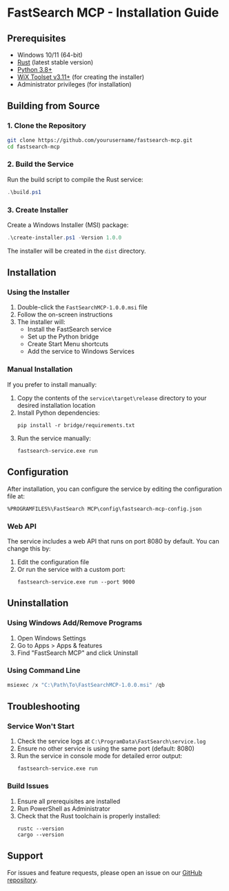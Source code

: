 # FastSearch MCP - Installation Guide

## Prerequisites

- Windows 10/11 (64-bit)
- [Rust](https://www.rust-lang.org/tools/install) (latest stable version)
- [Python 3.8+](https://www.python.org/downloads/)
- [WiX Toolset v3.11+](https://wixtoolset.org/releases/) (for creating the installer)
- Administrator privileges (for installation)

## Building from Source

### 1. Clone the Repository

```bash
git clone https://github.com/yourusername/fastsearch-mcp.git
cd fastsearch-mcp
```

### 2. Build the Service

Run the build script to compile the Rust service:

```powershell
.\build.ps1
```

### 3. Create Installer

Create a Windows Installer (MSI) package:

```powershell
.\create-installer.ps1 -Version 1.0.0
```

The installer will be created in the `dist` directory.

## Installation

### Using the Installer

1. Double-click the `FastSearchMCP-1.0.0.msi` file
2. Follow the on-screen instructions
3. The installer will:
   - Install the FastSearch service
   - Set up the Python bridge
   - Create Start Menu shortcuts
   - Add the service to Windows Services

### Manual Installation

If you prefer to install manually:

1. Copy the contents of the `service\target\release` directory to your desired installation location
2. Install Python dependencies:
   ```
   pip install -r bridge/requirements.txt
   ```
3. Run the service manually:
   ```
   fastsearch-service.exe run
   ```

## Configuration

After installation, you can configure the service by editing the configuration file at:

```
%PROGRAMFILES%\FastSearch MCP\config\fastsearch-mcp-config.json
```

### Web API

The service includes a web API that runs on port 8080 by default. You can change this by:

1. Edit the configuration file
2. Or run the service with a custom port:
   ```
   fastsearch-service.exe run --port 9000
   ```

## Uninstallation

### Using Windows Add/Remove Programs

1. Open Windows Settings
2. Go to Apps > Apps & features
3. Find "FastSearch MCP" and click Uninstall

### Using Command Line

```powershell
msiexec /x "C:\Path\To\FastSearchMCP-1.0.0.msi" /qb
```

## Troubleshooting

### Service Won't Start

1. Check the service logs at `C:\ProgramData\FastSearch\service.log`
2. Ensure no other service is using the same port (default: 8080)
3. Run the service in console mode for detailed error output:
   ```
   fastsearch-service.exe run
   ```

### Build Issues

1. Ensure all prerequisites are installed
2. Run PowerShell as Administrator
3. Check that the Rust toolchain is properly installed:
   ```
   rustc --version
   cargo --version
   ```

## Support

For issues and feature requests, please open an issue on our [GitHub repository](https://github.com/yourusername/fastsearch-mcp).
